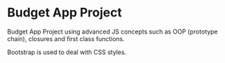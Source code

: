 # Budget App Project
Budget App Project using advanced JS concepts such as OOP (prototype chain), closures and first class functions.

Bootstrap is used to deal with CSS styles.
